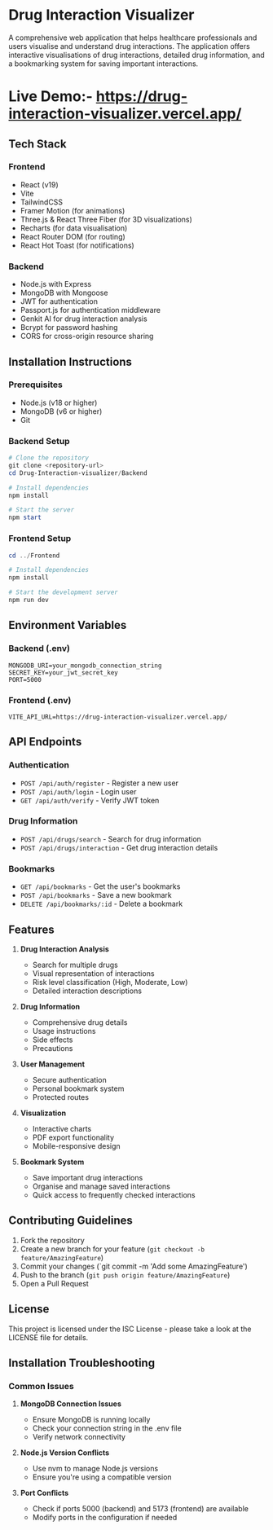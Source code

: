 # Drug Interaction Visualizer

A comprehensive web application that helps healthcare professionals and users visualise and understand drug interactions. The application offers interactive visualisations of drug interactions, detailed drug information, and a bookmarking system for saving important interactions.

# Live Demo:- https://drug-interaction-visualizer.vercel.app/

## Tech Stack

### Frontend
- React (v19)
- Vite
- TailwindCSS
- Framer Motion (for animations)
- Three.js & React Three Fiber (for 3D visualizations)
- Recharts (for data visualisation)
- React Router DOM (for routing)
- React Hot Toast (for notifications)

### Backend
- Node.js with Express
- MongoDB with Mongoose
- JWT for authentication
- Passport.js for authentication middleware
- Genkit AI for drug interaction analysis
- Bcrypt for password hashing
- CORS for cross-origin resource sharing

## Installation Instructions

### Prerequisites
- Node.js (v18 or higher)
- MongoDB (v6 or higher)
- Git

### Backend Setup
```powershell
# Clone the repository
git clone <repository-url>
cd Drug-Interaction-visualizer/Backend

# Install dependencies
npm install

# Start the server
npm start
```

### Frontend Setup
```powershell
cd ../Frontend

# Install dependencies
npm install

# Start the development server
npm run dev
```

## Environment Variables

### Backend (.env)
```
MONGODB_URI=your_mongodb_connection_string
SECRET_KEY=your_jwt_secret_key
PORT=5000
```

### Frontend (.env)
```
VITE_API_URL=https://drug-interaction-visualizer.vercel.app/
```

## API Endpoints

### Authentication
- `POST /api/auth/register` - Register a new user
- `POST /api/auth/login` - Login user
- `GET /api/auth/verify` - Verify JWT token

### Drug Information
- `POST /api/drugs/search` - Search for drug information
- `POST /api/drugs/interaction` - Get drug interaction details

### Bookmarks
- `GET /api/bookmarks` - Get the user's bookmarks
- `POST /api/bookmarks` - Save a new bookmark
- `DELETE /api/bookmarks/:id` - Delete a bookmark

## Features

1. **Drug Interaction Analysis**
   - Search for multiple drugs
   - Visual representation of interactions
   - Risk level classification (High, Moderate, Low)
   - Detailed interaction descriptions

2. **Drug Information**
   - Comprehensive drug details
   - Usage instructions
   - Side effects
   - Precautions

3. **User Management**
   - Secure authentication
   - Personal bookmark system
   - Protected routes

4. **Visualization**
   - Interactive charts
   - PDF export functionality
   - Mobile-responsive design

5. **Bookmark System**
   - Save important drug interactions
   - Organise and manage saved interactions
   - Quick access to frequently checked interactions

## Contributing Guidelines

1. Fork the repository
2. Create a new branch for your feature (`git checkout -b feature/AmazingFeature`)
3. Commit your changes (`git commit -m 'Add some AmazingFeature')
4. Push to the branch (`git push origin feature/AmazingFeature`)
5. Open a Pull Request

## License

This project is licensed under the ISC License - please take a look at the LICENSE file for details.

## Installation Troubleshooting

### Common Issues

1. **MongoDB Connection Issues**
   - Ensure MongoDB is running locally
   - Check your connection string in the .env file
   - Verify network connectivity

2. **Node.js Version Conflicts**
   - Use nvm to manage Node.js versions
   - Ensure you're using a compatible version

3. **Port Conflicts**
   - Check if ports 5000 (backend) and 5173 (frontend) are available
   - Modify ports in the configuration if needed
